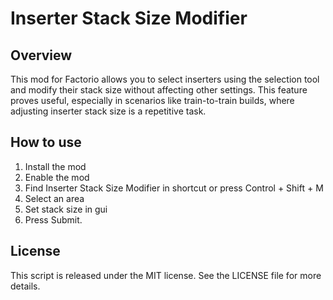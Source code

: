 # Inserter Stack Size Modifier

## Overview

This mod for Factorio allows you to select inserters using the selection tool and modify their stack size without affecting other settings. This feature proves useful, especially in scenarios like train-to-train builds, where adjusting inserter stack size is a repetitive task.

## How to use
1. Install the mod 
2. Enable the mod 
3. Find Inserter Stack Size Modifier in shortcut or press Control + Shift + M
4. Select an area
5. Set stack size in gui
6. Press Submit.

## License
This script is released under the MIT license. See the LICENSE file for more details.
